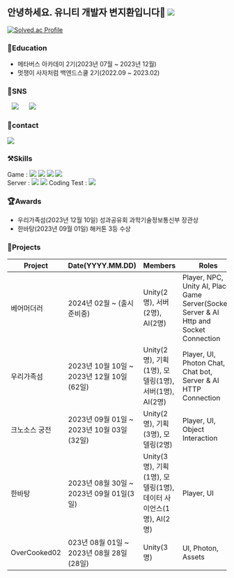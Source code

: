 ## 안녕하세요. 유니티 개발자 변지환입니다👾 <a href="https://hits.seeyoufarm.com"><img src="https://hits.seeyoufarm.com/api/count/incr/badge.svg?url=https%3A%2F%2Fgithub.com%2FJiMandy00&count_bg=%2379C83D&title_bg=%23555555&icon=&icon_color=%23E7E7E7&title=hits&edge_flat=false"/></a>
[![Solved.ac Profile](http://mazassumnida.wtf/api/v2/generate_badge?boj=wkdghk24)](https://solved.ac/wkdghk24/)

### 💛Education
- 메타버스 아카데미 2기(2023년 07월 ~ 2023년 12월)
- 멋쟁이 사자처럼 백엔드스쿨 2기(2022.09 ~ 2023.02)

### 💚SNS
<a href="https://dongsik-blog.tistory.com/"> <img src="http://img.shields.io/badge/-tistory-000000?style=flat&logo=tistory" style="height : auto; margin-left : 10px; margin-right : 10px;"/></a> <a href="https://www.instagram.com/jamminlee1690"> <img src="http://img.shields.io/badge/-Instagram-FFFFFF?style=flat&logo=Instagram&link=https://instagram.com/alpox.dev/" style="height : auto; margin-left : 10px; margin-right : 10px;"/></a>

### 💙contact
<a href="mailto:wkdghk24@gmail.com" target="_blank"><img src="https://img.shields.io/badge/Gmail-EA4335?style=flat-square&logo=Gmail&logoColor=white"/></a>


### ⚒️Skills
Game : <img src="https://img.shields.io/badge/Unity-000000?style=flat-square&logo=Unity&logoColor=white"/> <img src="https://img.shields.io/badge/csharp-512BD4?style=flat-square&logo=csharp&logoColor=white"/> <img src="https://img.shields.io/badge/photon-004480?style=flat-square&logo=photon&logoColor=white"/> <img src="https://img.shields.io/badge/oculus-1C1E20?style=flat-square&logo=oculus&logoColor=white"/> <br>
Server : <img src="https://img.shields.io/badge/java-F7DF1E?style=flat-square&logo=java&logoColor=white"/> <img src="https://img.shields.io/badge/springboot-6DB33F?style=flat-square&logo=springboot&logoColor=white"/> 
Coding Test : <img src="https://img.shields.io/badge/python-3776AB?style=flat-square&logo=python&logoColor=white"/>

### 🏆Awards
- 우리가족섬(2023년 12월 10일) 성과공유회 과학기술정보통신부 장관상
- 한바탕(2023년 09월 01일) 해커톤 3등 수상

### 👾Projects
| Project  | Date(YYYY.MM.DD) | Members      | Roles    | Platform | Dev.env   | URL |
|----------|------------|-----------|----------|----------|-----------|--------------------|
|  베어머더러  | 2024년 02월 ~ (출시 준비중) | Unity(2명), 서버(2명), AI(2명) | Player, NPC, Unity AI, Place, Game Server(Socket), Server & AI Http and Socket Connection | Android, PC | Unity, C#, Photon | 업로드 예정 |
|  우리가족섬  | 2023년 10월 10일 ~ 2023년 12월 10일(62일) | Unity(2명), 기획(1명), 모델링(1명), 서버(1명), AI(2명) | Player, UI, Photon Chat, Chat bot, Server & AI HTTP Connection | Android, PC | Unity, C#, Photon | [링크]https://www.youtube.com/watch?v=JE8ox4u_Wyo |
|  크노소스 궁전  | 2023년 09월 01일 ~ 2023년 10월 03일(32일) | Unity(2명), 기획(3명), 모델링(2명) | Player, UI, Object Interaction | PC, Oculus | Unity, C# | [링크]https://www.youtube.com/watch?v=_JHLwmqOvVM |
|  한바탕  | 2023년 08월 30일 ~ 2023년 09월 01일(3일) | Unity(3명), 기획(1명), 모델링(1명), 데이터 사이언스(1명), AI(2명) | Player, UI | PC | Unity, C# | 업로드 예정 |
|  OverCooked02  | 023년 08월 01일 ~ 2023년 08월 28일(28일) | Unity(3명) | UI, Photon, Assets | PC | Unity, C#, Photon | 업로드 예정 |



<!-- 무슨 코드 많이 썼는지 작성해둔 코드 -->
<!-- [![Top Langs](https://github-readme-stats.vercel.app/api/top-langs/?username=jangseoyun&langs_count=8&layout=compact&theme=dark)](https://github.com/jogilsang/jogilsang) -->














